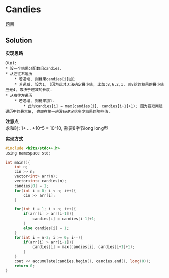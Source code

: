 # Candies

[题目](https://www.hackerrank.com/challenges/candies/problem)  

## Solution

**实现思路**  
```
O(n):
* 设一个糖果分配数组candies.
* 从左往右遍历
    * 若递增, 则糖果candies[i]加1
    * 若递减, 设为1, (因为此时无法确定最小值, 比如:8,6,2,1, 则8给的糖果的最小值应是4, 取决于递减的长度.
* 从右往左遍历
    * 若递增, 则糖果加1.
        * 此时candies[i] = max(candies[i], candies[i+1]+1); 因为要取两趟遍历中的最大值, 也即在第一趟没有确定给多少糖果的那些值.
```
**注意点**  
求和时: 1+ ... +10^5 = 10^10, 需要8字节long long型 

**实现方式**  
```c
#include <bits/stdc++.h>
using namespace std;

int main(){
    int n;
    cin >> n;
    vector<int> arr(n);
    vector<int> candies(n);
    candies[0] = 1;
    for(int i = 0; i < n; i++){
        cin >> arr[i];
    }

    for(int i = 1; i < n; i++){
        if(arr[i] > arr[i-1]){
            candies[i] = candies[i-1]+1;
        }
        else candies[i] = 1;
    }
    for(int i = n-2; i >= 0; i--){
        if(arr[i] > arr[i+1]){
            candies[i] = max(candies[i], candies[i+1]+1);
        }
    }
    cout << accumulate(candies.begin(), candies.end(), long(0));
    return 0;
}
```
